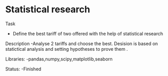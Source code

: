 # Statistical research
Task
- Define the best  tariff of two offered with the help of statistical research

Description 
-Analyse 2 tariffs and choose the best. Desision is based on statictical analysis and setting hypotheses to prove them .

Libraries:
-pandas,numpy,scipy,matplotlib,seaborn

Status:
-Finished
